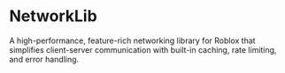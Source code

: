 # NetworkLib
A high-performance, feature-rich networking library for Roblox that simplifies client-server communication with built-in caching, rate limiting, and error handling.

